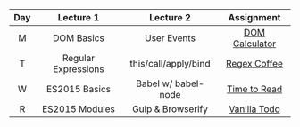 | Day | Lecture 1 | Lecture 2 | Assignment |
| :-: | :-: | :-: | :-: |
| M | DOM Basics | User Events | [DOM Calculator](https://github.com/theironyard/js-assignments/tree/master/jQuery%20%26%20DOM/js-intro-dom-calculator) |
| T | Regular Expressions | this/call/apply/bind | [Regex Coffee](https://github.com/theironyard/js-assignments/tree/master/Miscellaneous/regex-coffee) |
| W | ES2015 Basics | Babel w/ babel-node | [Time to Read](https://github.com/theironyard/js-assignments/tree/master/jQuery%20%26%20DOM/time-to-read) |
| R | ES2015 Modules | Gulp & Browserify | [Vanilla Todo](https://github.com/TIY-Austin-Front-End-Engineering/vanilla-todo) |
